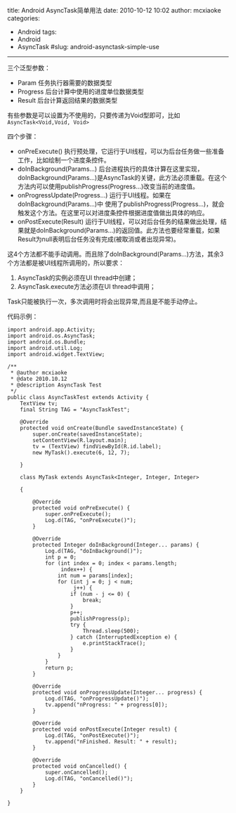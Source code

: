 title: Android AsyncTask简单用法
date: 2010-10-12 10:02
author: mcxiaoke
categories: 
- Android
tags: 
- Android
- AsyncTask
#slug: android-asynctask-simple-use
---

三个泛型参数：  

* Param 任务执行器需要的数据类型  
* Progress 后台计算中使用的进度单位数据类型  
* Result 后台计算返回结果的数据类型  

有些参数是可以设置为不使用的，只要传递为Void型即可，比如 `AsyncTask<Void,Void, Void>`

四个步骤：  

* onPreExecute() 执行预处理，它运行于UI线程，可以为后台任务做一些准备工作，比如绘制一个进度条控件。  
* doInBackground(Params...) 后台进程执行的具体计算在这里实现，doInBackground(Params...)是AsyncTask的关键，此方法必须重载。在这个方法内可以使用publishProgress(Progress...)改变当前的进度值。  
* onProgressUpdate(Progress...) 运行于UI线程。如果在doInBackground(Params...)中
使用了publishProgress(Progress...)，就会触发这个方法。在这里可以对进度条控件根据进度值做出具体的响应。  
* onPostExecute(Result) 运行于UI线程，可以对后台任务的结果做出处理，结果就是doInBackground(Params...)的返回值。此方法也要经常重载，如果Result为null表明后台任务没有完成(被取消或者出现异常)。

这4个方法都不能手动调用。而且除了doInBackground(Params...)方法，其余3个方法都是被UI线程所调用的，所以要求：  
1. AsyncTask的实例必须在UI thread中创建；  
2. AsyncTask.execute方法必须在UI thread中调用；

Task只能被执行一次，多次调用时将会出现异常,而且是不能手动停止。

代码示例：

```
import android.app.Activity;
import android.os.AsyncTask;
import android.os.Bundle;
import android.util.Log;
import android.widget.TextView;

/**
 * @author mcxiaoke
 * @date 2010.10.12
 * @description AsyncTask Test
 */
public class AsyncTaskTest extends Activity {
    TextView tv;
    final String TAG = "AsyncTaskTest";

    @Override
    protected void onCreate(Bundle savedInstanceState) {
        super.onCreate(savedInstanceState);
        setContentView(R.layout.main);
        tv = (TextView) findViewById(R.id.label);
        new MyTask().execute(6, 12, 7);

    }

    class MyTask extends AsyncTask<Integer, Integer, Integer>

    {

        @Override
        protected void onPreExecute() {
            super.onPreExecute();
            Log.d(TAG, "onPreExecute()");
        }

        @Override
        protected Integer doInBackground(Integer... params) {
            Log.d(TAG, "doInBackground()");
            int p = 0;
            for (int index = 0; index < params.length;
                 index++) {
                int num = params[index];
                for (int j = 0; j < num;
                     j++) {
                    if (num - j <= 0) {
                        break;
                    }
                    p++;
                    publishProgress(p);
                    try {
                        Thread.sleep(500);
                    } catch (InterruptedException e) {
                        e.printStackTrace();
                    }
                }
            }
            return p;
        }

        @Override
        protected void onProgressUpdate(Integer... progress) {
            Log.d(TAG, "onProgressUpdate()");
            tv.append("nProgress: " + progress[0]);
        }

        @Override
        protected void onPostExecute(Integer result) {
            Log.d(TAG, "onPostExecute()");
            tv.append("nFinished. Result: " + result);
        }

        @Override
        protected void onCancelled() {
            super.onCancelled();
            Log.d(TAG, "onCancelled()");
        }
    }

}

```


